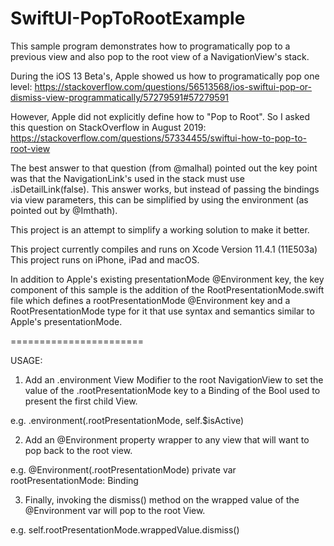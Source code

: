 # SwiftUI-PopToRootExample

This sample program demonstrates how to programatically pop to a previous view and
also pop to the root view of a NavigationView's stack.

During the iOS 13 Beta's, Apple showed us how to programatically pop one level:
https://stackoverflow.com/questions/56513568/ios-swiftui-pop-or-dismiss-view-programmatically/57279591#57279591

However, Apple did not explicitly define how to "Pop to Root". So I asked this question on StackOverflow in August 2019:
https://stackoverflow.com/questions/57334455/swiftui-how-to-pop-to-root-view

The best answer to that question (from @malhal) pointed out the key point was that the NavigationLink's 
used in the stack must use .isDetailLink(false).  This answer works, but instead of passing the bindings 
via view parameters, this can be simplified by using the environment (as pointed out by @Imthath).

This project is an attempt to simplify a working solution to make it better.

This project currently compiles and runs on Xcode Version 11.4.1 (11E503a)
This project runs on iPhone, iPad and macOS.

In addition to Apple's existing presentationMode @Environment key,
the key component of this sample is the addition of the RootPresentationMode.swift file 
which defines a rootPresentationMode @Environment key and a RootPresentationMode type for it
that use syntax and semantics similar to Apple's presentationMode.

=======================

USAGE:

1.  Add an .environment View Modifier to the root NavigationView to set the value of 
the \.rootPresentationMode key to a Binding of the Bool used to present the
first child View.

e.g.        .environment(\.rootPresentationMode, self.$isActive)

2. Add an @Environment property wrapper to any view that will want to pop back to the 
root view.

e.g.       @Environment(\.rootPresentationMode) private var rootPresentationMode: Binding<RootPresentationMode>

3. Finally, invoking the dismiss() method on the wrapped value of the @Environment var
will pop to the root View.

e.g.        self.rootPresentationMode.wrappedValue.dismiss()
